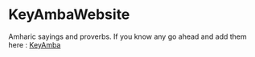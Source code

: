 # KeyAmbaWebsite
Amharic sayings and proverbs. If you know any go ahead and add them here :
[KeyAmba](SaturdayGenfo.pythonanywhere.com)

